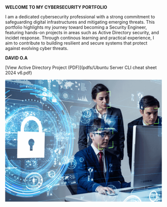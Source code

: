**WELCOME TO MY CYBERSECURITY PORTFOLIO**


I am a dedicated cybersecurity professional with a strong commitment to safeguarding digital infrastructures and mitigating emerging threats. This portfolio highlights my journey toward becoming a Security Engineer, featuring hands-on projects in areas such as Active Directory security, and incidet response. Through continous learning and practical experience, I aim to contribute to building resilient and secure systems that protect against evolving cyber threats.

**DAVID O.A**


[View Active Directory Project (PDF)](pdfs/Ubuntu Server CLI cheat sheet 2024 v6.pdf)

![Alt text](assets/images/cloud-security-engineer.png)

